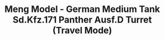 ---
layout: product
title: "Meng Model - German Medium Tank Sd.Kfz.171 Panther Ausf.D Turret (Travel Mode)"
price: "6500" 
desc: "N/A"
img_path: "/assets/img/MM-SPS-059.jpg"
brand: "N/A"
available: false
special_offer: false
new: false
soon: false
cat: "010000"
subcat: "011000"
subsubcat: "0N/A"
sifra: "MM-SPS-059"
popular: false
---